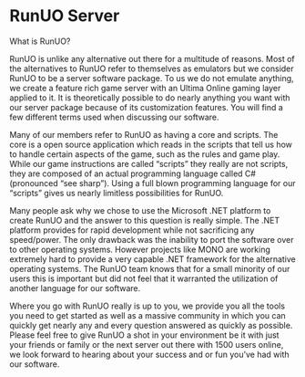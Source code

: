 # RunUO Server
What is RunUO?

RunUO is unlike any alternative out there for a multitude of reasons. Most of the alternatives to RunUO refer to themselves as emulators but we consider RunUO to be a server software package. To us we do not emulate anything, we create a feature rich game server with an Ultima Online gaming layer applied to it. It is theoretically possible to do nearly anything you want with our server package because of its customization features. You will find a few different terms used when discussing our software.

Many of our members refer to RunUO as having a core and scripts. The core is a open source application which reads in the scripts that tell us how to handle certain aspects of the game, such as the rules and game play. While our game instructions are called “scripts” they really are not scripts, they are composed of an actual programming language called C# (pronounced “see sharp”). Using a full blown programming language for our “scripts” gives us nearly limitless possibilities for RunUO.

Many people ask why we chose to use the Microsoft .NET platform to create RunUO and the answer to this question is really simple. The .NET platform provides for rapid development while not sacrificing any speed/power. The only drawback was the inability to port the software over to other operating systems. However projects like MONO are working extremely hard to provide a very capable .NET framework for the alternative operating systems. The RunUO team knows that for a small minority of our users this is important but did not feel that it warranted the utilization of another language for our software.

Where you go with RunUO really is up to you, we provide you all the tools you need to get started as well as a massive community in which you can quickly get nearly any and every question answered as quickly as possible. Please feel free to give RunUO a shot in your environment be it with just your friends or family or the next server out there with 1500 users online, we look forward to hearing about your success and or fun you’ve had with our software.

